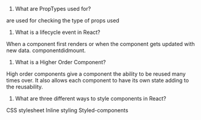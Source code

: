 1.  What are PropTypes used for?

are used for checking the type of props used

1.  What is a lifecycle event in React?

When a component first renders or when the component gets updated with new data. componentdidmount. 

1.  What is a Higher Order Component?

High order components give a component the ability to be reused many times over. It also allows each component to have its own state adding to the reusability. 

1.  What are three different ways to style components in React? 

CSS stylesheet
Inline styling 
Styled-components